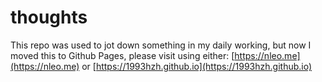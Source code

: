 # thoughts
This repo was used to jot down something in my daily working, but now I moved this to Github Pages, please visit using either: [https://nleo.me](https://nleo.me) or [https://1993hzh.github.io](https://1993hzh.github.io)
